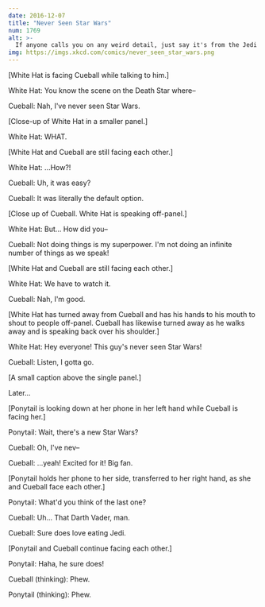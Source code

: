 ```yaml
---
date: 2016-12-07
title: "Never Seen Star Wars"
num: 1769
alt: >-
  If anyone calls you on any weird detail, just say it's from the Jedi Prince book series, which contains so much random incongruous stuff that even most Expanded Universe/Legends fans collectively agreed to forget about it decades ago.
img: https://imgs.xkcd.com/comics/never_seen_star_wars.png
---
```

[White Hat is facing Cueball while talking to him.]

White Hat: You know the scene on the Death Star where–

Cueball: Nah, I've never seen Star Wars.

[Close-up of White Hat in a smaller panel.]

White Hat: WHAT.

[White Hat and Cueball are still facing each other.]

White Hat: ...How?!

Cueball: Uh, it was easy?

Cueball: It was literally the default option.

[Close up of Cueball. White Hat is speaking off-panel.]

White Hat: But... How did you–

Cueball: Not doing things is my superpower. I'm not doing an infinite number of things as we speak!

[White Hat and Cueball are still facing each other.]

White Hat: We have to watch it.

Cueball: Nah, I'm good.

[White Hat has turned away from Cueball and has his hands to his mouth to shout to people off-panel. Cueball has likewise turned away as he walks away and is speaking back over his shoulder.]

White Hat: Hey everyone! This guy's never seen Star Wars!

Cueball: Listen, I gotta go.

[A small caption above the single panel.]

Later...

[Ponytail is looking down at her phone in her left hand while Cueball is facing her.]

Ponytail: Wait, there's a new Star Wars?

Cueball: Oh, I've nev–

Cueball: ...yeah! Excited for it! Big fan.

[Ponytail holds her phone to her side, transferred to her right hand, as she and Cueball face each other.]

Ponytail: What'd you think of the last one?

Cueball: Uh... That Darth Vader, man.

Cueball: Sure does love eating Jedi.

[Ponytail and Cueball continue facing each other.]

Ponytail: Haha, he sure does!

Cueball (thinking): Phew.

Ponytail (thinking): Phew.